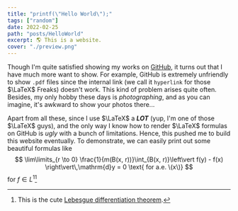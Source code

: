 ```yaml
---
title: "printf(\"Hello World\");"
tags: ["random"]
date: 2022-02-25
path: "posts/HelloWorld"
excerpt: 🌎 This is a website.
cover: "./preview.png"
---
```


Though I'm quite satisfied showing my works on [GitHub](https://github.com/sleepymalc), it turns out that I have much more want to show. For example, GitHub is extremely unfriendly to show `.pdf` files since the internal link (we call it $\texttt{hyperlink}$ for those $\LaTeX$ Freaks) doesn't work. This kind
of problem arises quite often. Besides, my only hobby these days is *photographing*, and as you can imagine, it's awkward to show your photos there...

Apart from all these, since I use $\LaTeX$ a ***LOT*** (yup, I'm one of those $\LaTeX$ guys), and the only way I know how to render $\LaTeX$ formulas on GitHub is *ugly* with a bunch of limitations. Hence, this pushed me to build this website eventually. To demonstrate, we can easily print out some beautiful formulas like
$$
\lim\limits_{r \to 0} \frac{1}{m(B(x, r))}\int_{B(x, r)}\left\vert f(y) - f(x) \right\vert\,\mathrm{d}y = 0 \text{ for a.e. \(x\)}
$$
for $f\in L^1$[^1]

[^1]: This is the cute [Lebesgue differentiation theorem](https://en.wikipedia.org/wiki/Lebesgue_differentiation_theorem).
